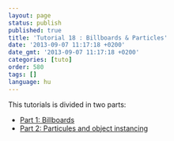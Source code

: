```yaml
---
layout: page
status: publish
published: true
title: 'Tutorial 18 : Billboards & Particles'
date: '2013-09-07 11:17:18 +0200'
date_gmt: '2013-09-07 11:17:18 +0200'
categories: [tuto]
order: 580
tags: []
language: hu
---
```

This tutorials is divided in two parts:

- [Part 1: Billboards](billboards)
- [Part 2: Particules and object instancing](particles-instancing)